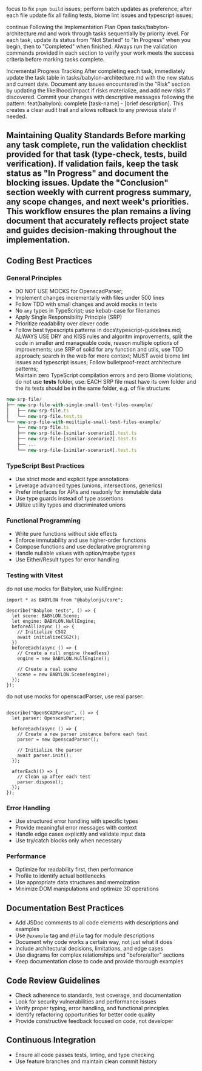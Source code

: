 focus to fix `pnpm build` issues; perform batch updates as preference;
after each file update fix all failing tests, biome lint issues and typescript issues;
 
continue Following the Implementation Plan 
Open  tasks/babylon-architecture.md and work through tasks sequentially by priority level. For each task, update its status from "Not Started" to "In Progress" when you begin, then to "Completed" when finished. Always run the validation commands provided in each section to verify your work meets the success criteria before marking tasks complete.  
 
Incremental Progress Tracking 
After completing each task, immediately update the task table in  tasks/babylon-architecture.md with the new status and current date. Document any issues encountered in the "Risk" section by updating the likelihood/impact if risks materialize, and add new risks if discovered. Commit your changes with descriptive messages following the pattern: feat(babylon): complete [task-name] - [brief description]. This creates a clear audit trail and allows rollback to any previous state if needed. 
 
Maintaining Quality Standards 
Before marking any task complete, run the validation checklist provided for that task (type-check, tests, build verification). If validation fails, keep the task status as "In Progress" and document the blocking issues. Update the "Conclusion" section weekly with current progress summary, any scope changes, and next week's priorities. This workflow ensures the plan remains a living document that accurately reflects project state and guides decision-making throughout the implementation. 
--- 
 
## Coding Best Practices 
 
### General Principles 
- DO NOT USE MOCKS for OpenscadParser; 
- Implement changes incrementally with files under 500 lines 
- Follow TDD with small changes and avoid mocks in tests 
- No `any` types in TypeScript; use kebab-case for filenames 
- Apply Single Responsibility Principle (SRP) 
- Prioritize readability over clever code 
- Follow best typescripts patterns in docs\typescript-guidelines.md; 
ALWAYS USE DRY and KISS rules and algoritm improvements, split the code in smaller and manageable code, reason multiple options of improvements; 
use SRP of solid for any function and utils, use TDD approach; 
search in the web for more context; 
MUST avoid biome lint issues and typescript issues; 
Follow bulletproof-react architecture patterns;  
Maintain zero TypeScript compilation errors and zero Biome violations; 
do not use __tests__ folder, use: 
EACH SRP file must have its own folder and the its tests should be in the same folder, e.g. of file structure: 
 
```jsx 
new-srp-file/ 
├── new-srp-file-with-single-small-test-files-example/ 
│   ├── new-srp-file.ts 
│   └── new-srp-file.test.ts 
└── new-srp-file-with-muiltiple-small-test-files-example/ 
    ├── new-srp-file.ts 
    ├── new-srp-file-[similar-scenario1].test.ts 
    ├── new-srp-file-[similar-scenario2].test.ts 
    ├── ... 
    └── new-srp-file-[similar-scenarioX].test.ts 
``` 
 
### TypeScript Best Practices 
- Use strict mode and explicit type annotations 
- Leverage advanced types (unions, intersections, generics) 
- Prefer interfaces for APIs and readonly for immutable data 
- Use type guards instead of type assertions 
- Utilize utility types and discriminated unions 
 
### Functional Programming 
- Write pure functions without side effects 
- Enforce immutability and use higher-order functions 
- Compose functions and use declarative programming 
- Handle nullable values with option/maybe types 
- Use Either/Result types for error handling 
 
 
### Testing with Vitest 
do not use mocks for Babylon, use NullEngine: 
``` 
import * as BABYLON from "@babylonjs/core"; 
 
describe("Babylon tests", () => { 
  let scene: BABYLON.Scene; 
  let engine: BABYLON.NullEngine; 
  beforeAll(async () => { 
    // Initialize CSG2 
    await initializeCSG2(); 
  }) 
  beforeEach(async () => { 
    // Create a null engine (headless) 
    engine = new BABYLON.NullEngine(); 
 
    // Create a real scene 
    scene = new BABYLON.Scene(engine); 
  }); 
}); 
``` 
do not use mocks for openscadParser, use real parser: 
``` 
 
describe("OpenSCADParser", () => { 
  let parser: OpenscadParser; 
 
  beforeEach(async () => { 
    // Create a new parser instance before each test 
    parser = new OpenscadParser(); 
 
    // Initialize the parser 
    await parser.init(); 
  }); 
 
  afterEach(() => { 
    // Clean up after each test 
    parser.dispose(); 
  }); 
}); 
``` 
 
### Error Handling 
- Use structured error handling with specific types 
- Provide meaningful error messages with context 
- Handle edge cases explicitly and validate input data 
- Use try/catch blocks only when necessary 
 
### Performance 
- Optimize for readability first, then performance 
- Profile to identify actual bottlenecks 
- Use appropriate data structures and memoization 
- Minimize DOM manipulations and optimize 3D operations 
 
## Documentation Best Practices 
- Add JSDoc comments to all code elements with descriptions and examples 
- Use `@example` tag and `@file` tag for module descriptions 
- Document why code works a certain way, not just what it does 
- Include architectural decisions, limitations, and edge cases 
- Use diagrams for complex relationships and "before/after" sections 
- Keep documentation close to code and provide thorough examples 
 
## Code Review Guidelines 
- Check adherence to standards, test coverage, and documentation 
- Look for security vulnerabilities and performance issues 
- Verify proper typing, error handling, and functional principles 
- Identify refactoring opportunities for better code quality 
- Provide constructive feedback focused on code, not developer 
 
## Continuous Integration 
- Ensure all code passes tests, linting, and type checking 
- Use feature branches and maintain clean commit history 
